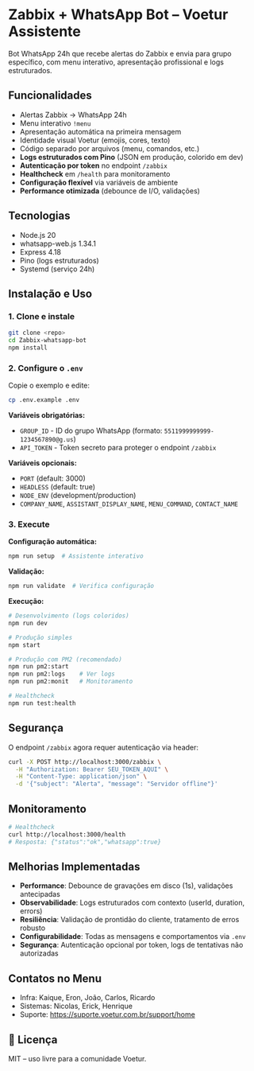 #  Zabbix + WhatsApp Bot – Voetur Assistente

Bot WhatsApp 24h que recebe alertas do Zabbix e envia para grupo específico, com menu interativo, apresentação profissional e logs estruturados.

##  Funcionalidades
-  Alertas Zabbix → WhatsApp 24h  
-  Menu interativo `!menu`  
-  Apresentação automática na primeira mensagem  
-  Identidade visual Voetur (emojis, cores, texto)  
-  Código separado por arquivos (menu, comandos, etc.)  
-  **Logs estruturados com Pino** (JSON em produção, colorido em dev)
-  **Autenticação por token** no endpoint `/zabbix`
-  **Healthcheck** em `/health` para monitoramento
-  **Configuração flexível** via variáveis de ambiente
-  **Performance otimizada** (debounce de I/O, validações)

##  Tecnologias
- Node.js 20  
- whatsapp-web.js 1.34.1  
- Express 4.18  
- Pino (logs estruturados)
- Systemd (serviço 24h)  

##  Instalação e Uso

### 1. Clone e instale
```bash
git clone <repo>
cd Zabbix-whatsapp-bot
npm install
```

### 2. Configure o `.env`
Copie o exemplo e edite:
```bash
cp .env.example .env
```

**Variáveis obrigatórias:**
- `GROUP_ID` - ID do grupo WhatsApp (formato: `5511999999999-1234567890@g.us`)
- `API_TOKEN` - Token secreto para proteger o endpoint `/zabbix`

**Variáveis opcionais:**
- `PORT` (default: 3000)
- `HEADLESS` (default: true)
- `NODE_ENV` (development/production)
- `COMPANY_NAME`, `ASSISTANT_DISPLAY_NAME`, `MENU_COMMAND`, `CONTACT_NAME`

### 3. Execute

**Configuração automática:**
```bash
npm run setup  # Assistente interativo
```

**Validação:**
```bash
npm run validate  # Verifica configuração
```

**Execução:**
```bash
# Desenvolvimento (logs coloridos)
npm run dev

# Produção simples
npm start

# Produção com PM2 (recomendado)
npm run pm2:start
npm run pm2:logs    # Ver logs
npm run pm2:monit   # Monitoramento

# Healthcheck
npm run test:health
```

##  Segurança
O endpoint `/zabbix` agora requer autenticação via header:
```bash
curl -X POST http://localhost:3000/zabbix \
  -H "Authorization: Bearer SEU_TOKEN_AQUI" \
  -H "Content-Type: application/json" \
  -d '{"subject": "Alerta", "message": "Servidor offline"}'
```

##  Monitoramento
```bash
# Healthcheck
curl http://localhost:3000/health
# Resposta: {"status":"ok","whatsapp":true}
```

##  Melhorias Implementadas
- **Performance**: Debounce de gravações em disco (1s), validações antecipadas
- **Observabilidade**: Logs estruturados com contexto (userId, duration, errors)
- **Resiliência**: Validação de prontidão do cliente, tratamento de erros robusto
- **Configurabilidade**: Todas as mensagens e comportamentos via `.env`
- **Segurança**: Autenticação opcional por token, logs de tentativas não autorizadas  

##  Contatos no Menu
- Infra: Kaique, Eron, João, Carlos, Ricardo  
- Sistemas: Nicolas, Erick, Henrique  
- Suporte: https://suporte.voetur.com.br/support/home
## 📄 Licença
MIT – uso livre para a comunidade Voetur.